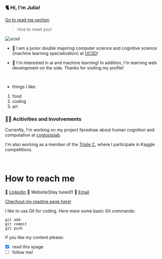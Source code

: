 <!--
**juliyaya007/juliyaya007** is a ✨ _special_ ✨ repository because its `README.md` (this file) appears on your GitHub profile.
Here are some ideas to get you started:

- 🔭 I’m currently working on ...
- 🌱 I’m currently learning ...
- 👯 I’m looking to collaborate on ...
- 🤔 I’m looking for help with ...
- 💬 Ask me about ...
- 📫 How to reach me: ...
- 😄 Pronouns: ...
- ⚡ Fun fact: ...
-->
<!--![](file:///Users/julia/Desktop/julialeexu/images/circle-cropped.png)-->
### :cat2: Hi, I'm **Julia**! 
[Go to read me section](#how-to-reach-me)
<!--
**juliyaya007/juliyaya007** is a ✨ _special_ ✨ repository because its `README.md` (this file) appears on your GitHub profile. 
-->
> nice to meet you!

![ucsd](https://upload.wikimedia.org/wikipedia/en/thumb/4/44/University_of_California%2C_San_Diego_seal.svg/1200px-University_of_California%2C_San_Diego_seal.svg.png)

- :school: I am a junior double majoring computer science and cognitive science (machine learning specialization) at [UCSD](https://ucsd.edu/)! 

- :robot: I'm interested in ai and machine learning! In addition, I'm learning web development on the side. Thanks for visiting my profile!
<p>&nbsp;</p>

- things I like:
1. food
2. coding
3. art

### :woman_technologist: Acitivities and Involvements
Currently, I'm working on my project facedraw about human cognition and computation at [cogtoolslab](https://cogtoolslab.github.io/). 

I'm also working as a member of the [Triple C](http://ucsdtriplec.org/), where I participate in Kaggle competitions.
<p>&nbsp;</p> 

# How to reach me
:small_blue_diamond: [Linkedin](https://www.linkedin.com/in/julialeexu/) :small_blue_diamond: Website(Stay tuned!) :small_blue_diamond: [Email](mailto:jlxu@ucsd.edu)

[Chechout my readme page here!](readme.md)

I like to use Git for coding. Here mare some basic Git commands:
```
git add
git commit
git push
```

If you like my content please:
- [x] read this spage
- [ ] follow me!
